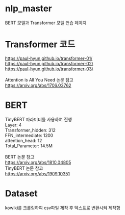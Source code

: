 # nlp_master
BERT 모델과 Transformer 모델 연습 페이지

# Transformer 코드
https://paul-hyun.github.io/transformer-01/
\
https://paul-hyun.github.io/transformer-02/
\
https://paul-hyun.github.io/transformer-03/
\
\
Attention is All You Need 논문 참고 \
https://arxiv.org/abs/1706.03762

# BERT
TinyBERT 파라미터를 사용하여 진행\
Layer: 4\
Transformer_hidden: 312\
FFN_intermediate: 1200\
attention_head: 12\
Total_Parameter: 14.5M\
\
BERT 논문 참고\
https://arxiv.org/abs/1810.04805
\
TinyBERT 논문 참고\
https://arxiv.org/abs/1909.10351

# Dataset 
kowiki를 크롤링하여 csv파일 제작 후 텍스트로 변환시켜 제작함

